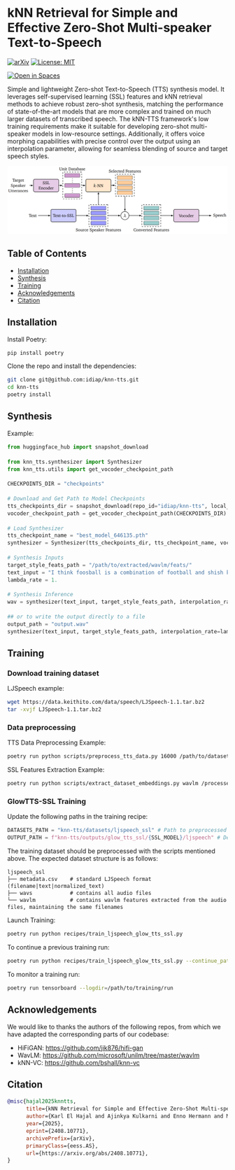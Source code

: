 <!--
SPDX-FileCopyrightText: 2024 Idiap Research Institute
SPDX-FileContributor: Karl El Hajal

SPDX-License-Identifier: MIT
-->

# kNN Retrieval for Simple and Effective Zero-Shot Multi-speaker Text-to-Speech

[![arXiv](https://img.shields.io/badge/arXiv-2408.10771-b31b1b.svg)](https://arxiv.org/abs/2408.10771)
[![License: MIT](https://img.shields.io/badge/License-MIT-blue.svg)](LICENSE) 

[![Open in Spaces](https://huggingface.co/datasets/huggingface/badges/resolve/main/open-in-hf-spaces-sm.svg)](https://huggingface.co/spaces/karlhajal/kNN-TTS)

Simple and lightweight Zero-shot Text-to-Speech (TTS) synthesis model. It leverages self-supervised learning (SSL) features and kNN retrieval methods to achieve robust zero-shot synthesis, matching the performance of state-of-the-art models that are more complex and trained on much larger datasets of transcribed speech. The kNN-TTS framework's low training requirements make it suitable for developing zero-shot multi-speaker models in low-resource settings. Additionally, it offers voice morphing capabilities with precise control over the output using an interpolation parameter, allowing for seamless blending of source and target speech styles.

![kNN-TTS Framework Overview](assets/diagram.png)

## Table of Contents
- [Installation](#installation)
- [Synthesis](#synthesis)
- [Training](#training)
- [Acknowledgements](#acknowledgements)
- [Citation](#citation)

## Installation

Install Poetry:
```bash
pip install poetry
```

Clone the repo and install the dependencies:
```bash
git clone git@github.com:idiap/knn-tts.git
cd knn-tts
poetry install
```

## Synthesis

Example:
```python
from huggingface_hub import snapshot_download

from knn_tts.synthesizer import Synthesizer
from knn_tts.utils import get_vocoder_checkpoint_path

CHECKPOINTS_DIR = "checkpoints"

# Download and Get Path to Model Checkpoints
tts_checkpoints_dir = snapshot_download(repo_id="idiap/knn-tts", local_dir=CHECKPOINTS_DIR)
vocoder_checkpoint_path = get_vocoder_checkpoint_path(CHECKPOINTS_DIR)

# Load Synthesizer
tts_checkpoint_name = "best_model_646135.pth"
synthesizer = Synthesizer(tts_checkpoints_dir, tts_checkpoint_name, vocoder_checkpoint_path, model_name="glowtts")

# Synthesis Inputs
target_style_feats_path = "/path/to/extracted/wavlm/feats/"
text_input = "I think foosball is a combination of football and shish kebabs."
lambda_rate = 1.

# Synthesis Inference
wav = synthesizer(text_input, target_style_feats_path, interpolation_rate=lambda_rate)

## or to write the output directly to a file
output_path = "output.wav"
synthesizer(text_input, target_style_feats_path, interpolation_rate=lambda_rate, save_path=output_path)
```

## Training

### Download training dataset

LJSpeech example:
```bash
wget https://data.keithito.com/data/speech/LJSpeech-1.1.tar.bz2
tar -xvjf LJSpeech-1.1.tar.bz2
```

### Data preprocessing

TTS Data Preprocessing Example:
```bash
poetry run python scripts/preprocess_tts_data.py 16000 /path/to/dataset /processed/dataset/output/path
```

SSL Features Extraction Example:
```bash
poetry run python scripts/extract_dataset_embeddings.py wavlm /processed/dataset/output/path /processed/dataset/output/path
```

### GlowTTS-SSL Training

Update the following paths in the training recipe:
```python
DATASETS_PATH = "knn-tts/datasets/ljspeech_ssl" # Path to preprocessed LJSpeech dataset
OUTPUT_PATH = f"knn-tts/outputs/glow_tts_ssl/{SSL_MODEL}/ljspeech" # Desired output path
```

The training dataset should be preprocessed with the scripts mentioned above.
The expected dataset structure is as follows:
```
ljspeech_ssl
├── metadata.csv    # standard LJSpeech format (filename|text|normalized_text)
├── wavs            # contains all audio files
└── wavlm           # contains wavlm features extracted from the audio files, maintaining the same filenames
```

Launch Training:
```bash
poetry run python recipes/train_ljspeech_glow_tts_ssl.py
```

To continue a previous training run:
```bash
poetry run python recipes/train_ljspeech_glow_tts_ssl.py --continue_path /path/to/saved/training/run
```

To monitor a training run:
```bash
poetry run tensorboard --logdir=/path/to/training/run
```


## Acknowledgements

We would like to thanks the authors of the following repos, from which we have adapted the corresponding parts of our codebase:

* HiFiGAN: https://github.com/jik876/hifi-gan
* WavLM: https://github.com/microsoft/unilm/tree/master/wavlm
* kNN-VC: https://github.com/bshall/knn-vc

## Citation

```bibtex
@misc{hajal2025knntts,
      title={kNN Retrieval for Simple and Effective Zero-Shot Multi-speaker Text-to-Speech}, 
      author={Karl El Hajal and Ajinkya Kulkarni and Enno Hermann and Mathew Magimai.-Doss},
      year={2025},
      eprint={2408.10771},
      archivePrefix={arXiv},
      primaryClass={eess.AS},
      url={https://arxiv.org/abs/2408.10771}, 
}
```

